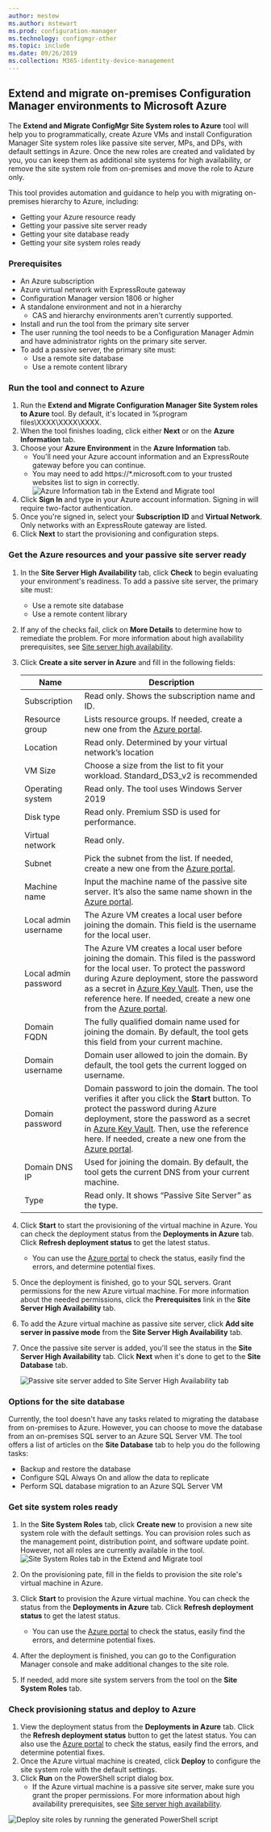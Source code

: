 ```yaml
---
author: mestew
ms.author: mstewart
ms.prod: configuration-manager
ms.technology: configmgr-other
ms.topic: include
ms.date: 09/26/2019
ms.collection: M365-identity-device-management
---
```


## <a name="bkmk_Azure-migration"></a> Extend and migrate on-premises Configuration Manager environments to Microsoft Azure
<!--3556022-->

The **Extend and Migrate ConfigMgr Site System roles to Azure** tool will help you to programmatically, create Azure VMs and install Configuration Manager Site system roles like passive site server, MPs, and DPs, with default settings in Azure. Once the new roles are created and validated by you, you can keep them as additional site systems for high availability, or remove the site system role from on-premises and move the role to Azure only.

This tool provides automation and guidance to help you with migrating on-premises hierarchy to Azure, including:

- Getting your Azure resource ready
- Getting your passive site server ready
- Getting your site database ready
- Getting your site system roles ready

### Prerequisites

- An Azure subscription
- Azure virtual network with ExpressRoute gateway
- Configuration Manager version 1806 or higher
- A standalone environment and not in a hierarchy
  - CAS and hierarchy environments aren't currently supported.
- Install and run the tool from the primary site server
- The user running the tool needs to be a Configuration Manager Admin and have administrator rights on the primary site server.
- To add a passive server, the primary site must:
  - Use a remote site database
  - Use a remote content library


### Run the tool and connect to Azure

1. Run the **Extend and Migrate Configuration Manager Site System roles to Azure** tool. By default, it's located in %program files\XXXX\XXXX\XXXX.
1. When the tool finishes loading, click either **Next** or on the **Azure Information** tab.
1. Choose your **Azure Environment** in the **Azure Information** tab.
    - You'll need your Azure account information and an ExpressRoute gateway before you can continue.
    - You may need to add https://*.microsoft.com to  your trusted websites list to sign in correctly.
   ![Azure Information tab in the Extend and Migrate tool](../../media/3556022-azure-information-tab.png)
1. Click **Sign In** and type in your Azure account information. Signing in will require two-factor authentication.
1. Once you're signed in, select your **Subscription ID** and **Virtual Network**. Only networks with an ExpressRoute gateway are listed.
1. Click **Next** to start the provisioning and configuration steps.

### Get the Azure resources and your passive site server ready

1. In the **Site Server High Availability** tab, click **Check** to begin evaluating your environment's readiness. To add a passive site server, the primary site must:
    - Use a remote site database
    - Use a remote content library
1. If any of the checks fail, click on **More Details** to determine how to remediate the problem. For more information about high availability prerequisites, see [Site server high availability](/sccm/core/servers/deploy/configure/site-server-high-availability).
1. Click **Create a site server in Azure** and fill in the following fields:

    |Name|Description|
    |---|---|
    |Subscription|Read only. Shows the subscription name and ID.|
    |Resource group| Lists resource groups. If needed, create a new one from the [Azure portal](https://portal.azure.com).|
    |Location| Read only. Determined by your virtual network’s location|
    |VM Size|Choose a size from the list to fit your workload. Standard_DS3_v2 is recommended|
    |Operating system|Read only. The tool uses Windows Server 2019|
    |Disk type|Read only. Premium SSD is used for performance.|
    |Virtual network|Read only.|
    |Subnet|Pick the subnet from the list. If needed, create a new one from the [Azure portal](https://portal.azure.com).|
    |Machine name|Input the machine name of the passive site server. It’s also the same name shown in the [Azure portal](https://portal.azure.com).|
    |Local admin username|The Azure VM creates a local user before joining the domain. This field is the username for the local user.|
    |Local admin password|The Azure VM creates a local user before joining the domain. This filed is the password for the local user. To protect the password during Azure deployment, store the password as a secret in [Azure Key Vault](https://docs.microsoft.com/azure/key-vault/key-vault-overview). Then, use the reference here. If needed, create a new one from the [Azure portal](https://portal.azure.com).|
    |Domain FQDN|The fully qualified domain name used for joining the domain. By default, the tool gets this field from your current machine.|
    |Domain username|Domain user allowed to join the domain. By default, the tool gets the current logged on username.|
    |Domain password|Domain password to join the domain. The tool verifies it after you click the **Start** button. To protect the password during Azure deployment, store the password as a secret in [Azure Key Vault](https://docs.microsoft.com/azure/key-vault/key-vault-overview). Then, use the reference here. If needed, create a new one from the [Azure portal](https://portal.azure.com).|
    |Domain DNS IP|Used for joining the domain. By default, the tool gets the current DNS  from your current machine.|
    |Type|Read only. It shows “Passive Site Server” as the type.|

1. Click **Start** to start the provisioning of the virtual machine in Azure. You can check the deployment status from the **Deployments in Azure** tab. Click **Refresh deployment status** to get the latest status.
   - You can use the [Azure portal](https://portal.azure.com) to check the status, easily find the errors, and determine potential fixes.

1. Once the deployment is finished, go to your SQL servers. Grant permissions for the new Azure virtual machine. For more information about the needed permissions, click the **Prerequisites** link in the **Site Server High Availability** tab.
1. To add the Azure virtual machine as passive site server, click **Add site server in passive mode** from the **Site Server High Availability** tab.
1. Once the passive site server is added, you'll see the status in the **Site Server High Availability** tab. Click **Next** when it's done to get to the **Site Database** tab.

   ![Passive site server added to Site Server High Availability tab](../../media/3556022-site-server-passive-mode.png)


### Options for the site database

Currently, the tool doesn't have any tasks related to migrating the database from on-premises to Azure. However, you can choose to move the database from an on-premises SQL server to an Azure SQL Server VM. The tool offers a list of articles on the **Site Database** tab to help you do the following tasks:

- Backup and restore the database
- Configure SQL Always On and allow the data to replicate
- Perform SQL database migration to an Azure SQL Server VM

### Get site system roles ready

1. In the **Site System Roles** tab, click **Create new** to provision a new site system role with the default settings. You can provision roles such as the management point, distribution point, and software update point. However, not all roles are currently available in the tool.
![Site System Roles tab in the Extend and Migrate tool](../../media/3556022-site-system-roles-tab.png)

1. On the provisioning pate, fill in the fields to provision the site role's virtual machine in Azure.
1. Click **Start** to provision the Azure virtual machine. You can check the status from the **Deployments in Azure** tab. Click **Refresh deployment status** to get the latest status.
   - You can use the [Azure portal](https://portal.azure.com) to check the status, easily find the errors, and determine potential fixes.

1. After the deployment is finished, you can go to the Configuration Manager console and make additional changes to the site role.
1. If needed, add more site system servers from the tool on the **Site System Roles** tab.

### Check provisioning status and deploy to Azure

1. View the deployment status from the **Deployments in Azure** tab. Click the **Refresh deployment status** button to get the latest status. You can also use the [Azure portal](https://portal.azure.com) to check the status, easily find the errors, and determine potential fixes.
1. Once the Azure virtual machine is created, click **Deploy** to configure the site system role with the default settings.
1. Click **Run** on the PowerShell script dialog box.
   - If the Azure virtual machine is a passive site server, make sure you grant the proper permissions. For more information about high availability prerequisites, see [Site server high availability](/sccm/core/servers/deploy/configure/site-server-high-availability).

![Deploy site roles by running the generated PowerShell script](../../media/3556022-run-powershell-script-deployment.png)


